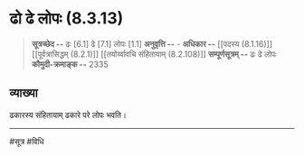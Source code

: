 # ढो ढे लोपः (8.3.13)
> **सूत्रच्छेद --** ढः [6.1] ढे [7.1] लोपः [1.1]
> **अनुवृत्ति --** -
> **अधिकार --** [[पदस्य (8.1.16)]] [[पूर्वत्रासिद्धम् (8.2.1)]] [[तयोर्य्वावचि संहितायाम्  (8.2.108)]]
> **सम्पूर्णसूत्रम् --** ढः ढे लोपः
> **कौमुदी-क्रमाङ्क --** 2335

## व्याख्या

ढकारस्य संहितायाम् ढकारे परे लोपः भवति।

---
#सूत्र #विधि 